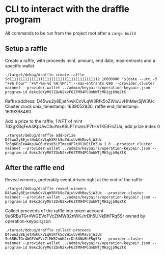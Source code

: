 # CLI to interact with the draffle program

All commands to be run from the project root after a `cargo build`

## Setup a raffle

Create a raffle, with proceeds mint, amount, end date, max-entrants and a specific wallet

`./target/debug/draffle create-raffle So11111111111111111111111111111111111111112 10000000 "$(date --utc -d "+96 hour" '+%Y-%m-%d %H:%M')" --max-entrants 690 --provider.cluster mainnet --provider.wallet ../admin/keypairs/operation-keypair.json --program-id 8ekc2dYyM67ZQvN2kvF6ZTM94PCQnbWTjMH2gjb9qZtK`

Raffle address: D45wu2y8EjetNwkCxVLqW3Rfk5oZWiuUvHhMavSjW3Uc
Cluster clock unix_timestamp: 1639052930, raffle end_timestamp: 1639398480

Add a prize to the raffle, 1 NFT of mint 7d3gKBqFeA4KpUwC6uYexK6LPTmzeUP7tHV1KEiFmZUa, add prize index 0

`./target/debug/draffle add-prize D45wu2y8EjetNwkCxVLqW3Rfk5oZWiuUvHhMavSjW3Uc 7d3gKBqFeA4KpUwC6uYexK6LPTmzeUP7tHV1KEiFmZUa 1 0 --provider.cluster mainnet --provider.wallet ../admin/keypairs/operation-keypair.json --program-id 8ekc2dYyM67ZQvN2kvF6ZTM94PCQnbWTjMH2gjb9qZtK`

## After the raffle end

Reveal winners, preferably event driven right at the end of the raffle

`./target/debug/draffle reveal-winners D45wu2y8EjetNwkCxVLqW3Rfk5oZWiuUvHhMavSjW3Uc --provider.cluster mainnet --provider.wallet ../admin/keypairs/operation-keypair.json --program-id 8ekc2dYyM67ZQvN2kvF6ZTM94PCQnbWTjMH2gjb9qZtK`

Collect proceeds of the raffle into token account 9u6RBuTGr4WGEVoFVcZtMW82nWKJrrDh5UNkBhFRq5Sr owned by operation-keypair.json

`./target/debug/draffle collect-proceeds D45wu2y8EjetNwkCxVLqW3Rfk5oZWiuUvHhMavSjW3Uc 9u6RBuTGr4WGEVoFVcZtMW82nWKJrrDh5UNkBhFRq5Sr --provider.cluster mainnet --provider.wallet ../admin/keypairs/operation-keypair.json --program-id 8ekc2dYyM67ZQvN2kvF6ZTM94PCQnbWTjMH2gjb9qZtK`
